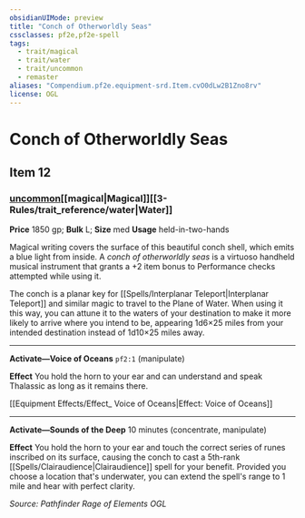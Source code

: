 ```yaml
---
obsidianUIMode: preview
title: "Conch of Otherworldly Seas"
cssclasses: pf2e,pf2e-spell
tags:
  - trait/magical
  - trait/water
  - trait/uncommon
  - remaster
aliases: "Compendium.pf2e.equipment-srd.Item.cvO0dLw2B1Zno8rv"
license: OGL
---
```

# Conch of Otherworldly Seas
## Item 12
### [uncommon](uncommon.md "Uncommon Rarity Trait")[[magical|Magical]][[3-Rules/trait_reference/water|Water]]


**Price** 1850 gp; 
**Bulk** L; **Size** med
**Usage** held-in-two-hands

Magical writing covers the surface of this beautiful conch shell, which emits a blue light from inside. A _conch of otherworldly seas_ is a virtuoso handheld musical instrument that grants a +2 item bonus to Performance checks attempted while using it.

The conch is a planar key for [[Spells/Interplanar Teleport|Interplanar Teleport]] and similar magic to travel to the Plane of Water. When using it this way, you can attune it to the waters of your destination to make it more likely to arrive where you intend to be, appearing 1d6×25 miles from your intended destination instead of 1d10×25 miles away.

* * *

**Activate—Voice of Oceans** `pf2:1` (manipulate)

**Effect** You hold the horn to your ear and can understand and speak Thalassic as long as it remains there.

[[Equipment Effects/Effect_ Voice of Oceans|Effect: Voice of Oceans]]

* * *

**Activate—Sounds of the Deep** 10 minutes (concentrate, manipulate)

**Effect** You hold the horn to your ear and touch the correct series of runes inscribed on its surface, causing the conch to cast a 5th-rank [[Spells/Clairaudience|Clairaudience]] spell for your benefit. Provided you choose a location that's underwater, you can extend the spell's range to 1 mile and hear with perfect clarity.

*Source: Pathfinder Rage of Elements*
*OGL*